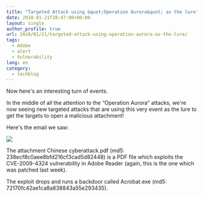 ```yaml
---
title: "Targeted Attack using &quot;Operation Aurora&quot; as the lure"
date: 2010-01-21T20:47:00+00:00
layout: single
author_profile: true
url: 2010/01/21/targeted-attack-using-operation-aurora-as-the-lure/
tags:
  - Adobe
  - alert
  - Vulnerability
lang: en
category: 
  - techblog
---
```

Now here's an interesting turn of events.

In the middle of all the attention to the “Operation Aurora” attacks, we're now seeing new targeted attacks that are using this very event as the lure to get the targets to open a malicious attachment!

Here's the email we saw:

[![](http://4.bp.blogspot.com/_vaUVXcmC3OI/S1i2Fg2DmzI/AAAAAAAAArs/BCP248WbOxQ/s640/mail.JPG)](http://4.bp.blogspot.com/_vaUVXcmC3OI/S1i2Fg2DmzI/AAAAAAAAArs/BCP248WbOxQ/s1600-h/mail.JPG)

The attachment Chinese cyberattack.pdf (md5: 238ecf8c0aee8bfd216cf3cad5d82448) is a PDF file which exploits the CVE-2009-4324 vulnerability in Adobe Reader (again, this is the one which was patched last week).

The exploit drops and runs a backdoor called Acrobat.exe (md5: 72170fc42ae1ca8a838843a55e293435).